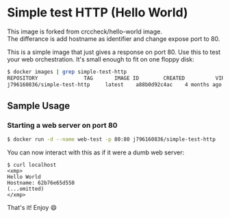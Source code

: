 Simple test HTTP (Hello World)
===========

This image is forked from crccheck/hello-world image.   
The differance is add hostname as identifier and change expose port to 80.  

This is a simple image that just gives a response on port 80. Use this to
test your web orchestration. It's small enough to fit on one floppy disk:

```bash
$ docker images | grep simple-test-http
REPOSITORY               TAG       IMAGE ID        CREATED          VIRTUAL SIZE
j796160836/simple-test-http     latest    a88b0d92c4ac    4 months ago     1.13MB
```


Sample Usage
------------

### Starting a web server on port 80

```bash
$ docker run -d --name web-test -p 80:80 j796160836/simple-test-http
```

You can now interact with this as if it were a dumb web server:

```
$ curl localhost
<xmp>
Hello World
Hostname: 62b76e65d550
(...omitted)
</xmp>
```

That's it! Enjoy 😄